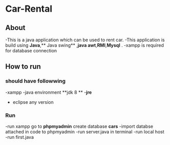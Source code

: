 # Car-Rental


##  About

-This is a java application which can be used to rent car.
-This application is build using **Java**,** Java swing** ,**java awt**,**RMI**,**Mysql** .
-xampp is required for database connection

## How to run

### should have followwing

-xampp
-java environment **jdk 8 **
-**jre**
- eclipse any version

### Run 

-run xampp go to **phpmyadmin** create database **cars**
-import databse attached in code to phpmyadmin
-run server.java in terminal
-run local host
-run first.java



